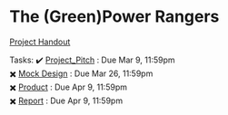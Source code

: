 # The (Green)Power Rangers
  
[Project Handout](https://github.com/Andrew-Chew/STA313W21-Project/files/6144655/Project_Handout.pdf)  
  
Tasks:
✔️ [Project_Pitch](https://github.com/Andrew-Chew/STA313W21-Project/files/6144656/Project_Pitch_Handout.pdf) : Due Mar 9, 11:59pm  
✖️ [Mock Design](https://github.com/Andrew-Chew/STA313W21-Project/files/6144653/Mock_Design_Handout.pdf) : Due Mar 26, 11:59pm  
✖️ [Product](https://github.com/Andrew-Chew/STA313W21-Project/files/6144654/Product_Handout.pdf) : Due Apr 9, 11:59pm  
✖️ [Report](https://github.com/Andrew-Chew/STA313W21-Project/files/6144657/Report_Handout.pdf) : Due Apr 9, 11:59pm  
